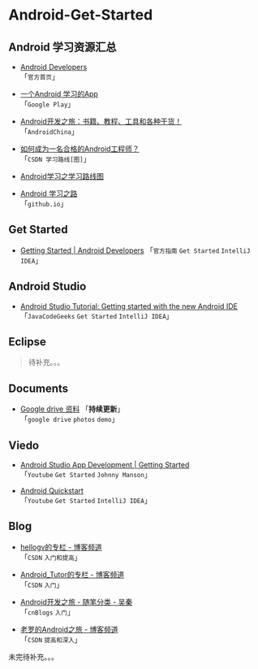 Android-Get-Started
=============

## Android 学习资源汇总
- [Android Developers](http://developer.android.com/index.html) <br />
「``官方首页``」

- [一个Android 学习的App](https://play.google.com/store/apps/details?id=loading.androidmanual.free) <br />
「``Google Play``」

- [Android开发之旅：书籍、教程、工具和各种干货！](http://www.androidchina.net/584.html) <br />
「``AndroidChina``」

- [如何成为一名合格的Android工程师？](http://blog.csdn.net/huangyabin001/article/details/9264177) <br />
「``CSDN 学习路线[图]``」

- [Android学习之学习路线图](http://blog.csdn.net/he90227/article/details/24135803)

- [Android 学习之路](http://stormzhang.github.io/android/2014/07/07/learn-android-from-rookie/) <br />
「``github.io``」


## Get Started
- [Getting Started | Android Developers](https://developer.android.com/training/index.html)
「``官方指南`` ``Get Started`` ``IntelliJ IDEA``」


## Android Studio
- [Android Studio Tutorial: Getting started with the new Android IDE](http://www.javacodegeeks.com/2013/06/android-studio-getting-started-with-the-new-android-ide.html) <br />
「``JavaCodeGeeks`` ``Get Started`` ``IntelliJ IDEA``」





## Eclipse 
> 待补充。。。

## Documents
- [Google drive 资料](https://drive.google.com/folderview?id=0B1Rq4QEuDQKEOUMxM1d0dzVacE0&usp=sharing) 「**持续更新**」<br />
「``google drive`` ``photos``  ``demo``」


## Viedo
- [Android Studio App Development | Getting Started](http://www.youtube.com/watch?v=ZddHwDYqyIw&list=PL_PaSTBkUwk4PXlhZIe4COpwnWeCRnw2F) <br />
「``Youtube`` ``Get Started`` ``Johnny Manson``」


- [Android Quickstart](https://www.youtube.com/watch?v=jsZdp93kR_k&list=PLPZy-hmwOdEV6AP34VZZX5lXPi9QL_cSp) <br />
「``Youtube`` ``Get Started`` ``IntelliJ IDEA``」


## Blog
- [hellogv的专栏 - 博客频道](http://blog.csdn.net/hellogv) <br />
「``CSDN`` ``入门和提高``」


- [Android_Tutor的专栏 - 博客频道](http://blog.csdn.net/android_tutor) <br />
「``CSDN`` ``入门``」

- [Android开发之旅 - 随笔分类 - 吴秦](http://www.cnblogs.com/skynet/category/241385.html) <br />
「``cnBlogs`` ``入门``」

- [老罗的Android之旅 - 博客频道](http://blog.csdn.net/luoshengyang) <br />
「``CSDN`` ``提高和深入``」


未完待补充。。。
